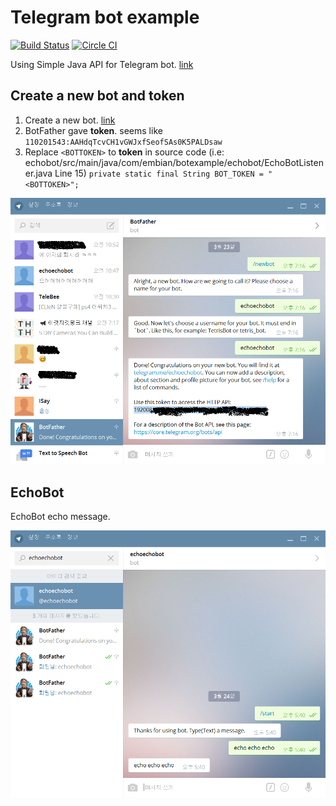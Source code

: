 # Telegram bot example  
[![Build Status](https://travis-ci.org/forcemax/botexample.svg?branch=master)](https://travis-ci.org/forcemax/botexample) [![Circle CI](https://circleci.com/gh/forcemax/botexample.svg?style=svg)](https://circleci.com/gh/forcemax/botexample)

Using Simple Java API for Telegram bot. [link](https://github.com/pengrad/java-telegram-bot-api)

## Create a new bot and **token**
1. Create a new bot. [link](https://core.telegram.org/bots#botfather)
2. BotFather gave **token**. seems like `110201543:AAHdqTcvCH1vGWJxfSeofSAs0K5PALDsaw`
3. Replace `<BOTTOKEN>` to **token** in source code (i.e: echobot/src/main/java/com/embian/botexample/echobot/EchoBotListener.java Line 15)
   `private static final String BOT_TOKEN = "<BOTTOKEN>";`

![alt tag](https://github.com/forcemax/botexample/blob/master/doc/newbot.png)

## EchoBot
EchoBot echo message.

![alt tag](https://github.com/forcemax/botexample/blob/master/doc/echobot.png)

## 